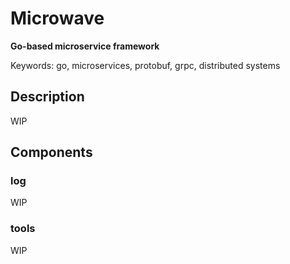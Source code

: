 # Microwave
**Go-based microservice framework**

Keywords: go, microservices, protobuf, grpc, distributed systems

## Description
WIP

## Components
### log
WIP

### tools
WIP
